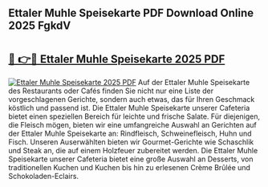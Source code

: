 ## Ettaler Muhle Speisekarte PDF Download Online 2025 FgkdV

# <h2><a href="http://gcczl7h.nevu.top/?p=Ettaler+Muhle+Speisekarte">🔗 👉🔴 Ettaler Muhle Speisekarte 2025 PDF</a></h2>

[![Ettaler Muhle Speisekarte 2025 PDF](https://i.imgur.com/dBaPXMq.png)](http://gcczl7h.nevu.top/?p=Ettaler+Muhle+Speisekarte)
Auf der Ettaler Muhle Speisekarte des Restaurants oder Cafés finden Sie nicht nur eine Liste der vorgeschlagenen Gerichte, sondern auch etwas, das für Ihren Geschmack köstlich und passend ist. Die Ettaler Muhle Speisekarte unserer Cafeteria bietet einen speziellen Bereich für leichte und frische Salate. Für diejenigen, die Fleisch mögen, bieten wir eine umfangreiche Auswahl an Gerichten auf der Ettaler Muhle Speisekarte an: Rindfleisch, Schweinefleisch, Huhn und Fisch. Unseren Auserwählten bieten wir Gourmet-Gerichte wie Schaschlik und Steak an, die auf einem Holzfeuer zubereitet werden. Die Ettaler Muhle Speisekarte unserer Cafeteria bietet eine große Auswahl an Desserts, von traditionellen Kuchen und Kuchen bis hin zu erlesenen Crème Brûlée und Schokoladen-Eclairs.

